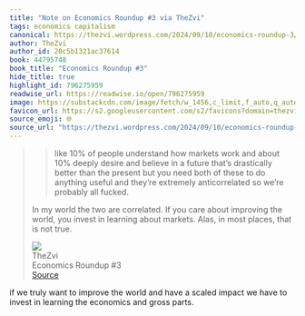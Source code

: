 ```yaml
---
title: "Note on Economics Roundup #3 via TheZvi"
tags: economics capitalism
canonical: https://thezvi.wordpress.com/2024/09/10/economics-roundup-3/
author: TheZvi
author_id: 20c5b1321ac37614
book: 44795748
book_title: "Economics Roundup #3"
hide_title: true
highlight_id: 796275959
readwise_url: https://readwise.io/open/796275959
image: https://substackcdn.com/image/fetch/w_1456,c_limit,f_auto,q_auto:good,fl_progressive:steep/https%3A%2F%2Fsubstack-post-media.s3.amazonaws.com%2Fpublic%2Fimages%2Fd7662d62-6350-4d21-8352-7bdf4a3f33d5_2446x1150.jpeg
favicon_url: https://s2.googleusercontent.com/s2/favicons?domain=thezvi.wordpress.com
source_emoji: 🌐
source_url: "https://thezvi.wordpress.com/2024/09/10/economics-roundup-3/#:~:text=%3E%20like%2010%25,is%20not%20true."
---
```


> > like 10% of people understand how markets work and about 10% deeply desire and believe in a future that’s drastically better than the present but you need both of these to do anything useful and they’re extremely anticorrelated so we’re probably all fucked.
> 
> In my world the two are correlated. If you care about improving the world, you invest in learning about markets. Alas, in most places, that is not true.
> <div class="quoteback-footer"><div class="quoteback-avatar"><img class="mini-favicon" src="https://s2.googleusercontent.com/s2/favicons?domain=thezvi.wordpress.com"></div><div class="quoteback-metadata"><div class="metadata-inner"><span style="display:none">FROM:</span><div aria-label="TheZvi" class="quoteback-author"> TheZvi</div><div aria-label="Economics Roundup #3" class="quoteback-title"> Economics Roundup #3</div></div></div><div class="quoteback-backlink"><a target="_blank" aria-label="go to the full text of this quotation" rel="noopener" href="https://thezvi.wordpress.com/2024/09/10/economics-roundup-3/#:~:text=%3E%20like%2010%25,is%20not%20true." class="quoteback-arrow"> Source</a></div></div>

if we truly want to improve the world and have a scaled impact we have to invest in learning the economics and gross parts. 